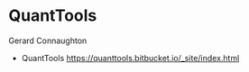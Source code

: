 QuantTools
=================
Gerard Connaughton 

* QuantTools https://quanttools.bitbucket.io/_site/index.html
